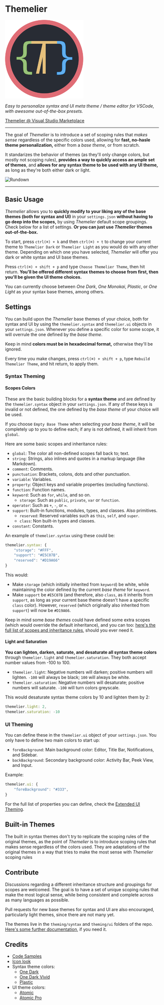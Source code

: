 # Themelier

![Logo](https://raw.githubusercontent.com/rafamel/themelier/master/images/icon.png)

*Easy to personalize syntax and UI meta theme / theme editor for VSCode, with awesome out-of-the-box presets.* 

[Themelier @ Visual Studio Marketplace](https://marketplace.visualstudio.com/items?itemName=rafamel.themelier)

---

The goal of *Themelier* is to introduce a set of scoping rules that *makes sense* regardless of the specific colors used, allowing for **fast, no-hasle theme personalization,** either from a *base theme*, or from scratch.

It standarizes the behavior of themes (as they'll only change colors, but mostly not scoping rules), **provides a way to quickly access an ample set of themes**, and **allows for any syntax theme to be used with any UI theme,** as long as they're both either dark or light.

![Rundown](https://raw.githubusercontent.com/rafamel/themelier/master/images/rundown.gif)

---

## Basic Usage

*Themelier* allows you to **quickly modify to your liking any of the base themes (both for syntax and UI)** in your `settings.json` **without having to go deep into the scopes,** by using *Themelier* default scope groupings. Check below for a list of settings. **Or you can just use *Themelier* themes out-of-the-box.**

To start, press `ctrl(⌘) + k` and then `ctrl(⌘) + t` to change your current theme to `Themelier Dark` or `Themelier Light` as you would do with any other theme. Depending on which one you have selected, *Themelier* will offer you dark or white syntax and UI base themes.

Press `ctrl(⌘) + shift + p` and type `Choose Themelier Theme`, then hit return. **You'll be offered different syntax themes to choose from first, then you'll be given the UI theme choices.**

You can currently choose between *One Dark*, *One Monokai*, *Plastic*, or *One Light* as your syntax base themes, among others.

## Settings

You can build upon the *Themelier* base themes of your choice, both for syntax and UI by using the `themelier.syntax` and `themelier.ui` objects in your `settings.json`. Whenever you define a specific color for some scope, it will overrule the one defined by the *base theme*.

Keep in mind **colors must be in hexadecimal format,** otherwise they'll be ignored.

Every time you make changes, press `ctrl(⌘) + shift + p`, type `Rebuild Themelier Theme`, and hit return, to apply them.

### Syntax Theming

#### Scopes Colors

These are the basic building blocks for a **syntax theme** and are defined by the `themelier.syntax` object in your `settings.json`. If any of these keys is invalid or not defined, the one defined by the *base theme* of your choice will be used.

If you choose `Empty Base Theme` when selecting your *base theme*, it will be completely up to you to define each; if any is not defined, it will inherit from `global`.

Here are some basic scopes and inheritance rules:

- `global`: The color all non-defined scopes fall back to; text.
- `string`: Strings, also inlines and quotes in a markup language (like Markdown).
- `comment`: Comments.
- `punctuation`: Brackets, colons, dots and other punctuation.
- `variable`: Variables.
- `property`: Object keys and variable properties (excluding functions).
- `function`: Function names.
- `keyword`: Such as `for`, `while`, and so on.
    - `storage`: Such as `public`, `private`, `var` or `function`.
- `operator`: Such as `+`, `-`, or `=`.
- `support`: Built-in functions, modules, types, and classes. Also primitives.
    - `reserved`: Reserved variables such as `this`, `self`, and `super`.
    - `class`: Non built-in types and classes.
- `constant`: Constants.

An example of `themelier.syntax` using these could be:

```javascript
themelier.syntax: {
    "storage": "#FFF",
    "support": "#E5C07B",
    "reserved": "#D19A66"
}
```

This would:
- Make `storage` (which initially inherited from `keyword`) be white, while maintaining the color defined by the current *base theme* for `keyword`.
- Make `support` be `#E5C07B` (and therefore, also `class`, as it inherits from `support`, as long as your current base theme doesn't have a specific `class` color). However, `reserved` (which originally also inherited from `support`) will now be `#D19A66`.

Keep in mind some *base themes* could have defined some extra scopes (which would override the default inheritance), and you can too: [here's the full list of scopes and inheritance rules](https://github.com/rafamel/themelier/tree/master/docs), should you ever need it.

#### Light and Saturation

**You can lighten, darken, saturate, and desaturate all syntax theme colors** through `themelier.light` and `themelier.saturation`. They both accept number values from -100 to 100.

- `themelier.light`: Negative numbers will darken; positive numbers will lighten. `-100` will always be black; `100` will always be white.
- `themelier.saturation`: Negative numbers will desaturate; positive numbers will saturate. `-100` will turn colors greyscale.

This would desaturate syntax theme colors by 10 and lighten them by 2:
```javascript
themelier.light: 2,
themelier.saturation: -10
```

### UI Theming

You can define these in the `themelier.ui` object of your `settings.json`. You only have to define two main colors to start up:

- `foreBackground`: Main background color: Editor, Title Bar,  Notifications, and Sidebar.
- `backBackground`: Secondary background color: Activity Bar, Peek View, and Input.

Example:

```javascript
themelier.ui: {
    "foreBackground": "#333",
}
```

For the full list of properties you can define, check the [Extended UI Theming](https://github.com/rafamel/themelier/tree/master/docs).

## Built-in Themes

The built in syntax themes don't try to replicate the scoping rules of the original themes, as the point of *Themelier* is to introduce scoping rules that makes sense regardless of the colors used. They are adaptations of the original themes in a way that tries to make the most sense with *Themelier* scoping rules

## Contribute

Discussions regarding a different inheritance structure and groupings for scopes are welcomed. The goal is to have a set of unique scoping rules that make the most logical sense, while being consistent and complete across as many languages as possible.

Pull requests for new base themes for syntax and UI are also encouraged, particularly light themes, since there are not many yet.

The themes live in the `theming/syntax` and `theming/ui` folders of the repo. [Here's some further documentation](https://github.com/rafamel/themelier/tree/master/docs), if you need it.

## Credits

* [Code Samples](https://github.com/akamud/vscode-theme-onedark)
* [Icon look](https://github.com/will-stone/plastic)
* Syntax theme colors:
    * [One Dark](https://atom.io/themes/one-dark-syntax)
    * [One Dark Vivid](https://atom.io/themes/one-dark-vivid-syntax)
    * [Plastic](https://github.com/will-stone/plastic)
* UI theme colors:
    * [Atomic](https://github.com/atom)
    * [Atomic Pro](https://github.com/Binaryify/OneDark-Pro)
